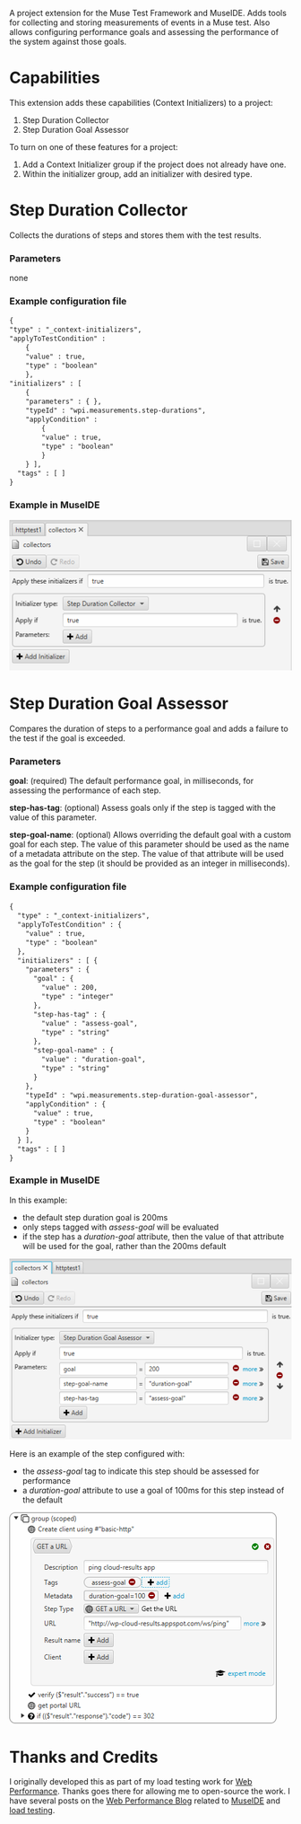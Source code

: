 A project extension for the Muse Test Framework and MuseIDE. Adds tools for collecting and storing measurements of events in a Muse test. Also allows configuring performance goals and assessing the performance of the system against those goals. 

# Capabilities

This extension adds these capabilities (Context Initializers) to a project:

1. Step Duration Collector
2. Step Duration Goal Assessor

To turn on one of these features for a project:

1. Add a Context Initializer group if the project does not already have one.
2. Within the initializer group, add an initializer with desired type.

# Step Duration Collector

Collects the durations of steps and stores them with the test results.

### Parameters

none 

### Example configuration file

    {
    "type" : "_context-initializers",
    "applyToTestCondition" : 
		{
    	"value" : true,
    	"type" : "boolean"
    	},
  	"initializers" : [ 
		{
    	"parameters" : { },
    	"typeId" : "wpi.measurements.step-durations",
    	"applyCondition" : 
			{
      		"value" : true,
	      	"type" : "boolean"
    		}
      	} ],
      "tags" : [ ]
    }

### Example in MuseIDE

![](readme-images/readme-stepdurationcollector-museide.png)

# Step Duration Goal Assessor

Compares the duration of steps to a performance goal and adds a failure to the test if the goal is exceeded.

### Parameters

**goal**: (required) The default performance goal, in milliseconds, for assessing the performance of each step.

**step-has-tag**: (optional) Assess goals only if the step is tagged with the value of this parameter.

**step-goal-name**: (optional) Allows overriding the default goal with a custom goal for each step. The value of this parameter should be used as the name of a metadata attribute on the step. The value of that attribute will be used as the goal for the step (it should be provided as an integer in milliseconds).

### Example configuration file

    {
      "type" : "_context-initializers",
      "applyToTestCondition" : {
        "value" : true,
        "type" : "boolean"
      },
      "initializers" : [ {
        "parameters" : {
          "goal" : {
            "value" : 200,
            "type" : "integer"
          },
          "step-has-tag" : {
            "value" : "assess-goal",
            "type" : "string"
          },
          "step-goal-name" : {
            "value" : "duration-goal",
            "type" : "string"
          }
        },
        "typeId" : "wpi.measurements.step-duration-goal-assessor",
        "applyCondition" : {
          "value" : true,
          "type" : "boolean"
        }
      } ],
      "tags" : [ ]
    }

### Example in MuseIDE

In this example:

* the default step duration goal is 200ms
* only steps tagged with *assess-goal* will be evaluated
* if the step has a *duration-goal* attribute, then the value of that attribute will be used for the goal, rather than the 200ms default

![](readme-images/readme-stepdurationgoalassessor-museide.png)

Here is an example of the step configured with:

* the *assess-goal* tag to indicate this step should be assessed for performance
* a *duration-goal* attribute to use a goal of 100ms for this step instead of the default

![](readme-images/readme-stepdurationgoalassessor-museide-stepconfig.png)

# Thanks and Credits

I originally developed this as part of my load testing work for [Web Performance](http://webperformance.com/). Thanks 
goes there for allowing me to open-source the work. I have several posts on the 
[Web Performance Blog](https://www.webperformance.com/load-testing-tools/blog/) related to 
[MuseIDE](https://www.webperformance.com/load-testing-tools/blog/category/museide/) and 
[load testing](https://www.webperformance.com/load-testing-tools/blog/category/load-testing/).  